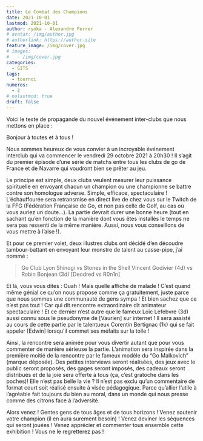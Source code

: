 ```yaml
---
title: Le Combat des Champions
date: 2021-10-01
lastmod: 2021-10-01
author: ryoka - Alexandre Ferrer
# avatar: /img/author.jpg
# authorlink: https://author.site
feature_image: /img/cover.jpg
# images:
#   - /img/cover.jpg
categories:
  - SITS
tags:
  - tournoi
numeros: 
  - 2
# nolastmod: true
draft: false
---
```


Voici le texte de propagande du nouvel événement inter-clubs que nous mettons en place :

Bonjour à toutes et à tous !

Nous sommes heureux de vous convier à un incroyable événement interclub qui va commencer le vendredi 29 octobre 2021 à 20h30 ! Il s’agit du premier épisode d’une série de matchs entre tous les clubs de go de France et de Navarre qui voudront bien se prêter au jeu. 

Le principe est simple, deux clubs veulent mesurer leur puissance spirituelle en envoyant chacun un champion ou une championne se battre contre son homologue adverse. Simple, efficace, spectaculaire ! L’échauffourée sera retransmise en direct live de chez vous sur le Twitch de la FFG (Fédération Française de Go, et non pas celle de Golf, au cas où vous auriez un doute…). La partie devrait durer une bonne heure (tout en sachant qu’en fonction de la manière dont vous êtes installés le temps ne sera pas ressenti de la même manière. Aussi, nous vous conseillons de vous mettre à l’aise !).

Et pour ce premier volet, deux illustres clubs ont décidé d’en découdre tambour-battant en envoyant leur monstre de talent au casse-pipe, j’ai nommé :

> Go Club Lyon Shinogi vs Stones in the Shell
> Vincent Godivier (4d) vs Robin Bonjean (3d)
> [Deodred vs R0n1n]

Et là, vous vous dites : Ouah ! Mais quelle affiche de malade ! C’est quand même génial ce qu’on nous propose comme ça gratuitement, juste parce que nous sommes une communauté de gens sympa ! Et bien sachez que ce n’est pas tout ! Car qui dit rencontre extraordinaire dit animateur spectaculaire ! Et ce dernier n’est autre que le fameux Loïc Lefebvre (3d) aussi connu sous le pseudonyme de [Vaurien] sur internet ! Il sera assisté au cours de cette partie par le talentueux Corentin Bertignac (1k) qui se fait appeler [Edwin] lorsqu'il commet ses méfaits sur la toile ! 

Ainsi, la rencontre sera animée pour vous divertir autant que pour vous commenter de manière sérieuse la partie. L’animation sera inspirée dans la première moitié de la rencontre par le fameux modèle du “Go Malkovich” (marque déposée). Des petites interviews seront réalisées, des jeux avec le public seront proposés, des gages seront imposés, des cadeaux seront distribués et de la joie sera offerte à tous (ça, c’est gratoche dans les poches)! Elle n’est pas belle la vie ? Il n’est pas exclu qu’un commentaire de format court soit réalisé ensuite à visée pédagogique. Parce qu’allier l’utile à l’agréable fait toujours du bien au moral, dans un monde qui nous presse comme des citrons face à l’adversité. 

Alors venez ! Gentes gens de tous âges et de tous horizons ! Venez soutenir votre champion (il en aura surement besoin) ! Venez deviner les séquences qui seront jouées ! Venez apprécier et commenter tous ensemble cette exhibition ! Vous ne le regretterez pas !

